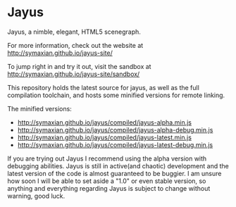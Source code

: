 Jayus
=====

Jayus, a nimble, elegant, HTML5 scenegraph.

For more information, check out the website at http://symaxian.github.io/jayus-site/

To jump right in and try it out, visit the sandbox at http://symaxian.github.io/jayus-site/sandbox/

This repository holds the latest source for jayus, as well as the full compilation toolchain, and hosts some minified versions for remote linking.

The minified versions:

- http://symaxian.github.io/jayus/compiled/jayus-alpha.min.js
- http://symaxian.github.io/jayus/compiled/jayus-alpha-debug.min.js
- http://symaxian.github.io/jayus/compiled/jayus-latest.min.js
- http://symaxian.github.io/jayus/compiled/jayus-latest-debug.min.js

If you are trying out Jayus I recommend using the alpha version with debugging abilities. Jayus is still in active(and chaotic) development and the latest version of the code is almost guaranteed to be buggier. I am unsure how soon I will be able to set aside a "1.0" or even stable version, so anything and everything regarding Jayus is subject to change without warning, good luck.